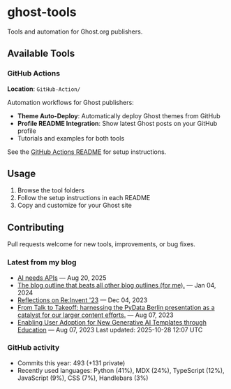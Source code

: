 # ghost-tools

Tools and automation for Ghost.org publishers.

## Available Tools

### GitHub Actions
**Location**: `GitHub-Action/`

Automation workflows for Ghost publishers:
- **Theme Auto-Deploy**: Automatically deploy Ghost themes from GitHub
- **Profile README Integration**: Show latest Ghost posts on your GitHub profile
- Tutorials and examples for both tools

See the [GitHub Actions README](GitHub-Action/README.md) for setup instructions.

## Usage

1. Browse the tool folders
2. Follow the setup instructions in each README
3. Copy and customize for your Ghost site

## Contributing

Pull requests welcome for new tools, improvements, or bug fixes.

<!-- DYNAMIC:START:blog -->
### Latest from my blog
- [AI needs APIs](https://www.erinmikailstaples.com/ai-needs-apis/) — Aug 20, 2025
- [The blog outline that beats all other blog outlines (for me).](https://www.erinmikailstaples.com/the-blog-outline-that-beats-all-other-blog-outlines/) — Jan 04, 2024
- [Reflections on Re:Invent '23](https://www.erinmikailstaples.com/reflections-on-re-invent-23/) — Dec 04, 2023
- [From Talk to Takeoff: harnessing the PyData Berlin presentation as a catalyst for our larger content efforts.](https://www.erinmikailstaples.com/from-talk-to-takeoff-harnessing-the-pydata-berlin-presentation-as-a-catalyst-for-our-larger-content-efforts/) — Aug 07, 2023
- [Enabling User Adoption for New Generative AI Templates through Education](https://www.erinmikailstaples.com/enabling-user-adoption-for-new-generative-ai-templates-through-multi-platform-education-documentation/) — Aug 07, 2023
Last updated: 2025-10-28 12:07 UTC
<!-- DYNAMIC:END:blog -->

<!-- DYNAMIC:START:stats -->
### GitHub activity
- Commits this year: 493 (+131 private)
- Recently used languages: Python (41%), MDX (24%), TypeScript (12%), JavaScript (9%), CSS (7%), Handlebars (3%)
<!-- DYNAMIC:END:stats -->
